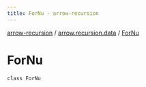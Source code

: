 ```yaml
---
title: ForNu - arrow-recursion
---
```


[arrow-recursion](../index.html) / [arrow.recursion.data](index.html) / [ForNu](./-for-nu.html)

# ForNu

`class ForNu`
